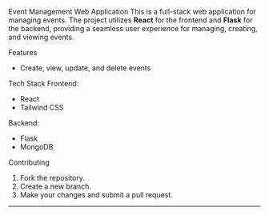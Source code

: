 Event Management Web Application
This is a full-stack web application for managing events. The project utilizes **React** for the frontend and **Flask** for the backend, providing a seamless user experience for managing, creating, and viewing events.

Features
- Create, view, update, and delete events

Tech Stack
Frontend:
- React
- Tailwind CSS

Backend:
- Flask
- MongoDB

Contributing
1. Fork the repository.
2. Create a new branch.
3. Make your changes and submit a pull request.

---
